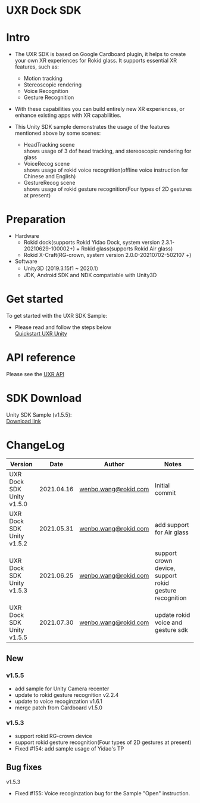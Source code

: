 
# UXR Dock SDK

# Intro
* The UXR SDK is based on Google Cardboard plugin, it helps to create your own XR experiences for Rokid glass. It supports
essential XR features, such as:

    * Motion tracking
    * Stereoscopic rendering
    * Voice Recognition
    * Gesture Recognition

* With these capabilities you can build entirely new XR experiences, or enhance
existing apps with XR capabilities.

* This Unity SDK sample demonstrates the usage of the features mentioned above by some scenes:
     * HeadTracking scene  
   shows usage of 3 dof head tracking, and stereoscopic rendering for glass
     * VoiceRecog scene  
   shows usage of rokid voice recognition(offline voice instruction for Chinese and English)
	 * GestureRecog scene  
   shows usage of rokid gesture recognition(Four types of 2D gestures at present)

# Preparation
  * Hardware
    *  Rokid dock(supports Rokid Yidao Dock, system version 2.3.1-20210629-100002+) + Rokid glass(supports Rokid Air glass)
    *  Rokid X-Craft(RG-crown, system version 2.0.0-20210702-502107 +)
  * Software
    *  Unity3D (2019.3.15f1 ~ 2020.1）
    *  JDK, Android SDK and NDK compatiable with Unity3D

# Get started

To get started with the UXR SDK Sample:

* Please read and follow the steps below  
 [Quickstart UXR Unity](./Quickstart_UXR_Unity_EN.md) 


# API reference

Please see the [UXR API](./UXR_API_EN.md)


# SDK Download
Unity SDK Sample (v1.5.5):  
[Download link](https://ota-g.rokidcdn.com/toB/Rokid_Glass/SDK/UXR_SDK/Unity/forDock/RokidUXR_Unity_ForDock_1.5.5.zip)


# ChangeLog

| Version                      | Date       | Author               | Notes                             |
| --------                     | ---------- | -------------------- | ---------------------------       |
| UXR Dock SDK Unity v1.5.0    | 2021.04.16 | wenbo.wang@rokid.com | Initial commit                    |
| UXR Dock SDK Unity v1.5.2    | 2021.05.31 | wenbo.wang@rokid.com | add support for Air glass         |
| UXR Dock SDK Unity v1.5.3    | 2021.06.25 | wenbo.wang@rokid.com | support crown device, support rokid gesture recognition |
| UXR Dock SDK Unity v1.5.5    | 2021.07.30 | wenbo.wang@rokid.com | update rokid voice and gesture sdk |



## New

### v1.5.5
* add sample for Unity Camera recenter
* update to rokid gesture recognition v2.2.4
* update to voice recoginzation v1.6.1
* merge patch from Cardboard v1.5.0 

### v1.5.3
* support rokid RG-crown device
* support rokid gesture recognition(Four types of 2D gestures at present)
* Fixed #154: add sample usage of Yidao's TP 


## Bug fixes

v1.5.3
* Fixed #155: Voice recoginzation bug for the Sample "Open" instruction.

